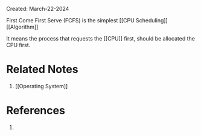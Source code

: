 Created: March-22-2024

First Come First Serve (FCFS) is the simplest [[CPU Scheduling]] [[Algorithm]]

It means the process that requests the [[CPU]] first, should be allocated the CPU first.
# Related Notes

1. [[Operating System]]
# References

1. 